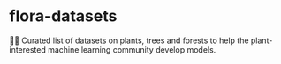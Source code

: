 # flora-datasets
🌱🌳 Curated list of datasets on plants, trees and forests to help the plant-interested machine learning community develop models.
